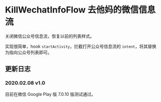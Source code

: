 # KillWechatInfoFlow 去他妈的微信信息流

关闭微信公众号信息流，恢复以前的列表样式。

实现很简单，hook `startActivity`，拦截打开公众号信息流的 `intent`，将其替换为指向公众号列表即可。

## 更新日志

### 2020.02.08 v1.0

目前在微信 Google Play 版 7.0.10 版测试通过。
